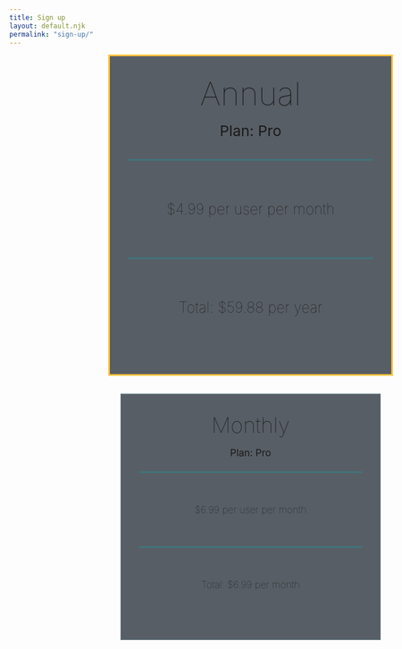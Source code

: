 ```yaml
---
title: Sign up
layout: default.njk
permalink: "sign-up/"
---
```


<script src="https://www.paypal.com/sdk/js?client-id=AXYpRpdZCbLhQCwF3PG_RbZaXhhQGLldyZgwbhaQsSLaCdGmdWakNWMK-9sPI8xTJRW6YzXGdAWT-xIe&vault=true&intent=subscription" data-sdk-integration-source="button-factory"></script>

<script src="/js/paypal.js"></script>
<style>
  #pricing-container {
    width: 1200px;
    max-width: 90vw;
    min-height: 100vh;
    margin: 0 auto;
    padding: 0 1rem;
    box-sizing: border-box;
  }
  #pricing-tables {
    display: grid;
    grid-template-columns: 1fr 1fr;
    grid-template-rows: auto auto auto;
    column-gap: 3rem;
    justify-items: center;
    margin: 0 0 2rem 0;
  }
  .pricing-table {
    display: grid;
    grid-row: 2;
    background: rgba(48, 55, 64, .8);
    border: 1px solid #61828D;
    padding: 2rem 2rem;
    width: 400px;
    text-align: center;
    box-shadow: var(--default-shadow);
  }
  #annual {
    width: 440px;
    font-size: 1.5em;
    grid-row: 1 / span 3;
    border: 3px solid #FFC439;
    align-self: center;
  }

  @media screen and (max-width: 1200px) {
    #pricing-tables {
      grid-template-columns: 1fr;
     grid-template-rows: auto;
      row-gap: 2rem;
    }
    #annual {
      grid-row: 1;
    }
  }
  
  @media screen and (max-width: 600px) {
    #pricing-container {
      margin: 0 auto;
      padding: .25em;
      max-width: 95vw;
    }
    .pricing-table, #annual {
      box-sizing: border-box;
      width: 100%;
    }
  }
  h1 {
    margin: 0 0 1rem 0;
    font-size: 2.75em;
    filter: drop-shadow(var(--default-shadow));
    font-weight: 100;
  }
  .pricing-table > .description {
    font-size: 1.25em;
    text-shadow: var(--default-shadow)
  }
  .price-container {
    display: grid;
    margin: 1.5rem 0 0 0;
  }
  #annual .price-container {
    margin: 2.25rem 0 0 0;
  }
  .separator {
    background: #0FA8B2;
    filter: blur(1px);
    height: 1px;
  }
  .separator:last-child {
    align-self: end;
  }
  h2 {
    margin: 3.5rem 0;
    font-size: 1.25em;
    filter: drop-shadow(var(--default-shadow));
    font-weight: 100;
  }
  #annual h2 {
    margin: 4.5rem 0;
  }
  .pricing-button {
    margin: 0 auto;
  }


</style>

<div id="pricing-container">
  <div id="pricing-tables">
    <div class="pricing-table">
      <h1 class="header">Monthly</h1>
      <span class="description">Plan: Pro</span>
      <div class="price-container">
        <div class="separator"></div>
        <h2 class="monthly-price">$6.99 per user per month</h2>
        <div class="separator"></div>
        <h2 class="total-price">Total: $6.99 per month</h2>
      </div>
      <div id="paypal-button-container-P-9AB69332AX688783WMISSPMY"></div>
    </div>
    <div class="pricing-table" id="annual">
      <h1 class="header">Annual</h1>
      <span class="description">Plan: Pro</span>
      <div class="price-container">
        <div class="separator"></div>
        <h2 class="monthly-price">$4.99 per user per month</h2>
        <div class="separator"></div>
        <h2 class="total-price">Total: $59.88 per year</h2>
      </div>
      <div id="paypal-button-container-P-9AB69332AX688783WMISSPMY"></div>
    </div>
  </div>
</div>
